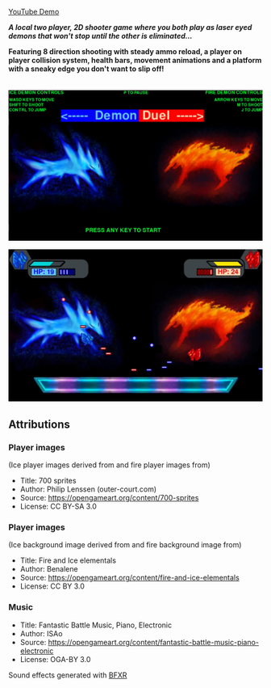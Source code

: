 [YouTube Demo](https://youtu.be/Pfq-YPWGsXg)

***A local two player, 2D shooter game where you both play as laser eyed demons that won't stop until the other is eliminated...***

**Featuring 8 direction shooting with steady ammo reload, a player on player collision system, health bars, movement animations and a platform with a sneaky edge you don't want to slip off!**
<br><br><br>
![opening screen image](https://github.com/HarisSul/Demon-Duel/blob/main/img/opening_screen.jpg?raw=true)

![in game image](https://github.com/HarisSul/Demon-Duel/blob/main/img/in_game.jpg?raw=true)


## Attributions
### Player images
(Ice player images derived from and fire player images from)
- Title: 700 sprites
- Author: Philip Lenssen (outer-court.com)
- Source: https://opengameart.org/content/700-sprites
- License: CC BY-SA 3.0

### Player images
(Ice background image derived from and fire background image from)
- Title: Fire and Ice elementals
- Author: Benalene
- Source: https://opengameart.org/content/fire-and-ice-elementals
- License: CC BY 3.0

### Music
- Title: Fantastic Battle Music, Piano, Electronic
- Author: ISAo
- Source: https://opengameart.org/content/fantastic-battle-music-piano-electronic
- License: OGA-BY 3.0

Sound effects generated with [BFXR](https://www.bfxr.net/)
